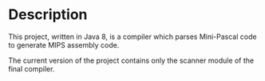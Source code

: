 # Description

This project, written in Java 8, is a compiler which parses Mini-Pascal code to generate MIPS assembly code.

The current version of the project contains only the scanner module of the final compiler. 

